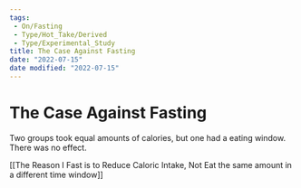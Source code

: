 ```yaml
---
tags:
 - On/Fasting
 - Type/Hot_Take/Derived
 - Type/Experimental_Study 
title: The Case Against Fasting
date: "2022-07-15"
date modified: "2022-07-15"
---
```


# The Case Against Fasting
Two groups took equal amounts of calories, but one had a eating window. There was no effect.

[[The Reason I Fast is to Reduce Caloric Intake, Not Eat the same amount in a different time window]]